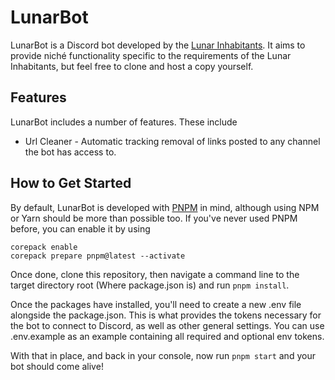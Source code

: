 # LunarBot

LunarBot is a Discord bot developed by the [Lunar Inhabitants](https://github.com/LunarInhabitants/). It aims to provide niché functionality specific to the requirements of the Lunar Inhabitants, but feel free to clone and host a copy yourself.

## Features

LunarBot includes a number of features. These include

* Url Cleaner - Automatic tracking removal of links posted to any channel the bot has access to.

## How to Get Started

By default, LunarBot is developed with [PNPM](https://pnpm.io/) in mind, although using NPM or Yarn should be more than possible too. If you've never used PNPM before, you can enable it by using

```
corepack enable
corepack prepare pnpm@latest --activate
```

Once done, clone this repository, then navigate a command line to the target directory root (Where package.json is) and run `pnpm install`.

Once the packages have installed, you'll need to create a new .env file alongside the package.json. This is what provides the tokens necessary for the bot to connect to Discord, as well as other general settings. You can use .env.example as an example containing all required and optional env tokens.

With that in place, and back in your console, now run `pnpm start` and your bot should come alive!
